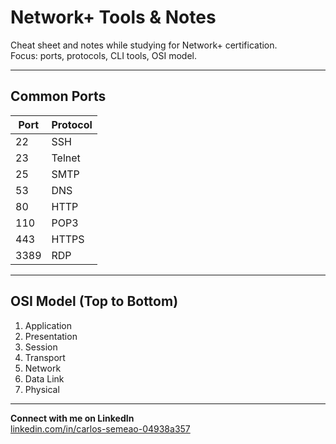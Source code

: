 # Network+ Tools & Notes

Cheat sheet and notes while studying for Network+ certification.  
Focus: ports, protocols, CLI tools, OSI model.

---

## Common Ports

| Port | Protocol |
|------|----------|
| 22   | SSH      |
| 23   | Telnet   |
| 25   | SMTP     |
| 53   | DNS      |
| 80   | HTTP     |
| 110  | POP3     |
| 443  | HTTPS    |
| 3389 | RDP      |

---

## OSI Model (Top to Bottom)

1. Application  
2. Presentation  
3. Session  
4. Transport  
5. Network  
6. Data Link  
7. Physical

---

**Connect with me on LinkedIn**  
[linkedin.com/in/carlos-semeao-04938a357](https://linkedin.com/in/carlos-semeao-04938a357)

